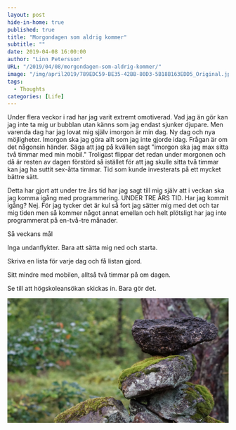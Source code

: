 ```yaml
---
layout: post
hide-in-home: true
published: true
title: "Morgondagen som aldrig kommer"
subtitle: ""
date: 2019-04-08 16:00:00
author: "Linn Petersson"
URL: "/2019/04/08/morgondagen-som-aldrig-kommer/"
image: "/img/april2019/789EDC59-BE35-42BB-80D3-5B18B163EDD5_Original.jpg"
tags:
  - Thoughts
categories: [Life]
---
```


Under flera veckor i rad har jag varit extremt omotiverad. Vad jag än gör kan jag inte ta mig ur bubblan utan känns som jag endast sjunker djupare. Men varenda dag har jag lovat mig själv imorgon är min dag. Ny dag och nya möjligheter. Imorgon ska jag göra allt som jag inte gjorde idag. Frågan är om det någonsin händer. Säga att jag på kvällen sagt "imorgon ska jag max sitta två timmar med min mobil." Troligast flippar det redan under morgonen och då är resten av dagen förstörd så istället för att jag skulle sitta två timmar kan jag ha suttit sex-åtta timmar. Tid som kunde investerats på ett mycket bättre sätt.

Detta har gjort att under tre års tid har jag sagt till mig själv att i veckan ska jag komma igång med programmering. UNDER TRE ÅRS TID. Har jag kommit igång? Nej. För jag tycker det är kul så fort jag sätter mig med det och tar mig tiden men så kommer något annat emellan och helt plötsligt har jag inte programmerat på en-två-tre månader.

Så veckans mål

Inga undanflykter. Bara att sätta mig ned och starta.

Skriva en lista för varje dag och få listan gjord.

Sitt mindre med mobilen, alltså två timmar på om dagen.

Se till att högskoleansökan skickas in. Bara gör det.

![](/img/april2019/789EDC59-BE35-42BB-80D3-5B18B163EDD5_Original.jpg)
